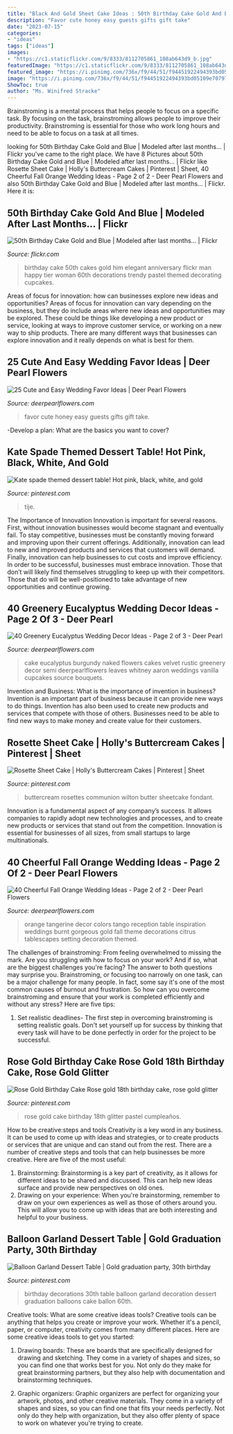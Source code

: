 ```yaml
---
title: "Black And Gold Sheet Cake Ideas : 50th Birthday Cake Gold And Blue"
description: "Favor cute honey easy guests gifts gift take"
date: "2023-07-15"
categories:
- "ideas"
tags: ["ideas"]
images:
- "https://c1.staticflickr.com/9/8333/8112705861_108ab643d9_b.jpg"
featuredImage: "https://c1.staticflickr.com/9/8333/8112705861_108ab643d9_b.jpg"
featured_image: "https://i.pinimg.com/736x/f9/44/51/f94451922494393bd05109e70797d19b.jpg"
image: "https://i.pinimg.com/736x/f9/44/51/f94451922494393bd05109e70797d19b.jpg"
ShowToc: true
author: "Ms. Winifred Stracke"
---
```



Brainstroming is a mental process that helps people to focus on a specific task. By focusing on the task, brainstroming allows people to improve their productivity. Brainstroming is essential for those who work long hours and need to be able to focus on a task at all times.

	

		
looking for 50th Birthday Cake Gold and Blue | Modeled after last months… | Flickr you've came to the right place. We have 8 Pictures about 50th Birthday Cake Gold and Blue | Modeled after last months… | Flickr like Rosette Sheet Cake | Holly&#039;s Buttercream Cakes | Pinterest | Sheet, 40 Cheerful Fall Orange Wedding Ideas - Page 2 of 2 - Deer Pearl Flowers and also 50th Birthday Cake Gold and Blue | Modeled after last months… | Flickr. Here it is:
		
    
## 50th Birthday Cake Gold And Blue | Modeled After Last Months… | Flickr

<img loading=lazy src="https://c1.staticflickr.com/9/8333/8112705861_108ab643d9_b.jpg" onerror="this.onerror=null;this.src='https://tse2.mm.bing.net/th?id=OIP.vYmqTeQfF3U9fK9tylkpOwHaK_&amp;pid=15.1';" alt="50th Birthday Cake Gold and Blue | Modeled after last months… | Flickr">

_Source: flickr.com_

>birthday cake 50th cakes gold him elegant anniversary flickr man happy tier woman 60th decorations trendy pastel themed decorating cupcakes. 

	

Areas of focus for innovation: how can businesses explore new ideas and opportunities?
Areas of focus for innovation can vary depending on the business, but they do include areas where new ideas and opportunities may be explored. These could be things like developing a new product or service, looking at ways to improve customer service, or working on a new way to ship products. There are many different ways that businesses can explore innovation and it really depends on what is best for them.

    
## 25 Cute And Easy Wedding Favor Ideas | Deer Pearl Flowers

<img loading=lazy src="http://www.deerpearlflowers.com/wp-content/uploads/2015/05/Honey-wedding-favor-ideas.jpg" onerror="this.onerror=null;this.src='https://tse4.mm.bing.net/th?id=OIP.6xbd5jlx-zFQUrpB5RiZiwHaLH&amp;pid=15.1';" alt="25 Cute and Easy Wedding Favor Ideas | Deer Pearl Flowers">

_Source: deerpearlflowers.com_

>favor cute honey easy guests gifts gift take. 

	

-Develop a plan: What are the basics you want to cover?

    
## Kate Spade Themed Dessert Table! Hot Pink, Black, White, And Gold

<img loading=lazy src="https://i.pinimg.com/736x/c9/c6/68/c9c668102e4279b7f0a515ade3469438.jpg" onerror="this.onerror=null;this.src='https://tse3.mm.bing.net/th?id=OIP._21NUkjGJflJXq7KmTc7iwHaJ3&amp;pid=15.1';" alt="Kate spade themed dessert table! Hot pink, black, white, and gold">

_Source: pinterest.com_

>tije. 

	

The Importance of Innovation
Innovation is important for several reasons. First, without innovation businesses would become stagnant and eventually fail. To stay competitive, businesses must be constantly moving forward and improving upon their current offerings. Additionally, innovation can lead to new and improved products and services that customers will demand. Finally, innovation can help businesses to cut costs and improve efficiency.
In order to be successful, businesses must embrace innovation. Those that don’t will likely find themselves struggling to keep up with their competitors. Those that do will be well-positioned to take advantage of new opportunities and continue growing.

    
## 40 Greenery Eucalyptus Wedding Decor Ideas - Page 2 Of 3 - Deer Pearl

<img loading=lazy src="https://www.deerpearlflowers.com/wp-content/uploads/2016/12/Naked-wedding-cake-vanilla-red-velvet-eucalyptus-leaves-burgundy-flowers-via-Aaron-Whitney-Photography.jpg" onerror="this.onerror=null;this.src='https://tse1.mm.bing.net/th?id=OIP.yd1dpV1RmZcg1H9JtFt8ZAHaLH&amp;pid=15.1';" alt="40 Greenery Eucalyptus Wedding Decor Ideas - Page 2 of 3 - Deer Pearl">

_Source: deerpearlflowers.com_

>cake eucalyptus burgundy naked flowers cakes velvet rustic greenery decor semi deerpearlflowers leaves whitney aaron weddings vanilla cupcakes source bouquets. 

	

Invention and Business: What is the importance of invention in business?
Invention is an important part of business because it can provide new ways to do things. Invention has also been used to create new products and services that compete with those of others. Businesses need to be able to find new ways to make money and create value for their customers.

    
## Rosette Sheet Cake | Holly&#039;s Buttercream Cakes | Pinterest | Sheet

<img loading=lazy src="https://s-media-cache-ak0.pinimg.com/736x/2a/cb/d7/2acbd7586ac8e1ac66557f5d9d0db9b4.jpg" onerror="this.onerror=null;this.src='https://tse4.mm.bing.net/th?id=OIP.wwnydhUBi_ZSq72E2yY-jgHaJ4&amp;pid=15.1';" alt="Rosette Sheet Cake | Holly&#039;s Buttercream Cakes | Pinterest | Sheet">

_Source: pinterest.com_

>buttercream rosettes communion wilton butter sheetcake fondant. 

	

Innovation is a fundamental aspect of any company’s success. It allows companies to rapidly adopt new technologies and processes, and to create new products or services that stand out from the competition. Innovation is essential for businesses of all sizes, from small startups to large multinationals.

    
## 40 Cheerful Fall Orange Wedding Ideas - Page 2 Of 2 - Deer Pearl Flowers

<img loading=lazy src="https://www.deerpearlflowers.com/wp-content/uploads/2016/08/orange-wedding-table-decor.jpg" onerror="this.onerror=null;this.src='https://tse4.mm.bing.net/th?id=OIP.KN0xDCT0QvolgxPwkZ3xmQHaLH&amp;pid=15.1';" alt="40 Cheerful Fall Orange Wedding Ideas - Page 2 of 2 - Deer Pearl Flowers">

_Source: deerpearlflowers.com_

>orange tangerine decor colors tango reception table inspiration weddings burnt gorgeous gold fall theme decorations citrus tablescapes setting decoration themed. 

	

The challenges of brainstroming: From feeling overwhelmed to missing the mark.
Are you struggling with how to focus on your work? And if so, what are the biggest challenges you're facing? The answer to both questions may surprise you. Brainstroming, or focusing too narrowly on one task, can be a major challenge for many people. In fact, some say it's one of the most common causes of burnout and frustration. 
So how can you overcome brainstroming and ensure that your work is completed efficiently and without any stress? Here are five tips: 

1. Set realistic deadlines- The first step in overcoming brainstroming is setting realistic goals. Don't set yourself up for success by thinking that every task will have to be done perfectly in order for the project to be successful.

    
## Rose Gold Birthday Cake Rose Gold 18th Birthday Cake, Rose Gold Glitter

<img loading=lazy src="https://i.pinimg.com/736x/22/8a/a0/228aa05bfc211e4807550b587bee6dfe.jpg" onerror="this.onerror=null;this.src='https://tse1.mm.bing.net/th?id=OIP.MxPDVglZ-J3YY-vd7cgMMAHaKN&amp;pid=15.1';" alt="Rose Gold Birthday Cake Rose gold 18th birthday cake, rose gold glitter">

_Source: pinterest.com_

>rose gold cake birthday 18th glitter pastel cumpleaños. 

	

How to be creative:steps and tools
Creativity is a key word in any business. It can be used to come up with ideas and strategies, or to create products or services that are unique and can stand out from the rest.
There are a number of creative steps and tools that can help businesses be more creative. Here are five of the most useful: 
1. Brainstorming: Brainstorming is a key part of creativity, as it allows for different ideas to be shared and discussed. This can help new ideas surface and provide new perspectives on old ones. 
2. Drawing on your experience: When you're brainstorming, remember to draw on your own experiences as well as those of others around you. This will allow you to come up with ideas that are both interesting and helpful to your business. 

    
## Balloon Garland Dessert Table | Gold Graduation Party, 30th Birthday

<img loading=lazy src="https://i.pinimg.com/736x/f9/44/51/f94451922494393bd05109e70797d19b.jpg" onerror="this.onerror=null;this.src='https://tse3.mm.bing.net/th?id=OIP.gcxc12V1IH5Ogud6Mu9FuQHaJ3&amp;pid=15.1';" alt="Balloon Garland Dessert Table | Gold graduation party, 30th birthday">

_Source: pinterest.com_

>birthday decorations 30th table balloon garland decoration dessert graduation balloons cake ballon 60th. 

	

Creative tools: What are some creative ideas tools?
Creative tools can be anything that helps you create or improve your work. Whether it's a pencil, paper, or computer, creativity comes from many different places. Here are some creative ideas tools to get you started:
1. Drawing boards: These are boards that are specifically designed for drawing and sketching. They come in a variety of shapes and sizes, so you can find one that works best for you. Not only do they make for great brainstorming partners, but they also help with documentation and brainstorming techniques.

2. Graphic organizers: Graphic organizers are perfect for organizing your artwork, photos, and other creative materials. They come in a variety of shapes and sizes, so you can find one that fits your needs perfectly. Not only do they help with organization, but they also offer plenty of space to work on whatever you're trying to create.

